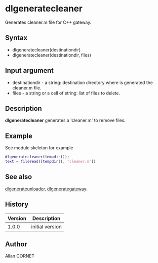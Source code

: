 # dlgeneratecleaner

Generates cleaner.m file for C++ gateway.

## Syntax

- dlgeneratecleaner(destinationdir)
- dlgeneratecleaner(destinationdir, files)

## Input argument

- destinationdir - a string: destination directory where is generated the cleaner.m file.
- files - a string or a cell of string: list of files to delete.

## Description

  <p><b>dlgeneratecleaner</b> generates a 'cleaner.m' to remove files.</p>

## Example

See module skeleton for example

```matlab
dlgeneratecleaner(tempdir());
text = fileread([tempdir(), 'cleaner.m'])
```

## See also

[dlgenerateunloader](dlgenerateunloader.md), [dlgenerategateway](dlgenerategateway.md).

## History

| Version | Description     |
| ------- | --------------- |
| 1.0.0   | initial version |

## Author

Allan CORNET
